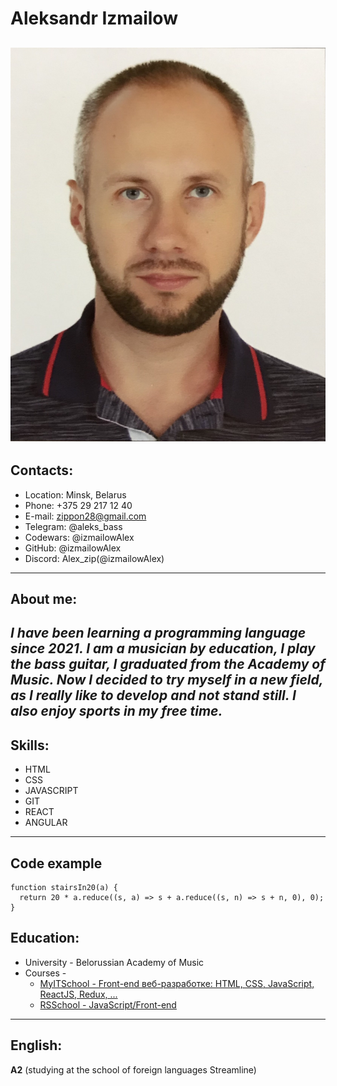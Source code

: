 # Aleksandr Izmailow

## ![Photo](IMG_4682_Original.jpg)

## Contacts:

- Location: Minsk, Belarus
- Phone: +375 29 217 12 40
- E-mail: zippon28@gmail.com
- Telegram: @aleks_bass
- Codewars: @izmailowAlex
- GitHub: @izmailowAlex
- Discord: Alex_zip(@izmailowAlex)

---

## About me:

## _I have been learning a programming language since 2021. I am a musician by education, I play the bass guitar, I graduated from the Academy of Music. Now I decided to try myself in a new field, as I really like to develop and not stand still. I also enjoy sports in my free time._

## Skills:

- HTML
- CSS
- JAVASCRIPT
- GIT
- REACT
- ANGULAR

---

## Code example

```
function stairsIn20(a) {
  return 20 * a.reduce((s, a) => s + a.reduce((s, n) => s + n, 0), 0);
}
```

## Education:

- University - Belorussian Academy of Music
- Courses -
  - [MyITSchool - Front-end веб-разработке: HTML, CSS, JavaScript, ReactJS, Redux, ...](https://myitschool.by/)
  - [RSSchool - JavaScript/Front-end](https://rs.school/)

---

## English:

**A2** (studying at the school of foreign languages Streamline)
